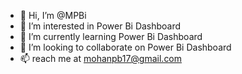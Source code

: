 - 👋 Hi, I’m @MPBi
- 👀 I’m interested in Power Bi Dashboard
- 🌱 I’m currently learning Power Bi Dashboard
- 💞️ I’m looking to collaborate on Power Bi Dashboard
- 📫 reach me at mohanpb17@gmail.com

<!---
MPBi/MPBi is a ✨ special ✨ repository because its `README.md` (this file) appears on your GitHub profile.
You can click the Preview link to take a look at your changes.
--->
